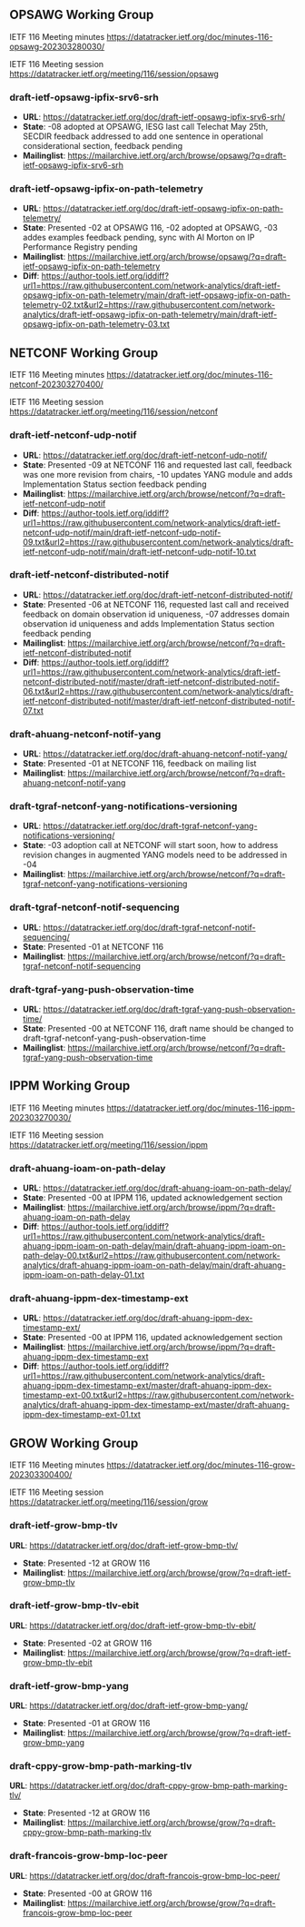 ## OPSAWG Working Group

IETF 116 Meeting minutes
https://datatracker.ietf.org/doc/minutes-116-opsawg-202303280030/

IETF 116 Meeting session
https://datatracker.ietf.org/meeting/116/session/opsawg

### draft-ietf-opsawg-ipfix-srv6-srh
* **URL**: https://datatracker.ietf.org/doc/draft-ietf-opsawg-ipfix-srv6-srh/
* **State**: -08 adopted at OPSAWG, IESG last call Telechat May 25th, SECDIR feedback addressed to add one sentence in operational considerational section, feedback pending
* **Mailinglist**: https://mailarchive.ietf.org/arch/browse/opsawg/?q=draft-ietf-opsawg-ipfix-srv6-srh

### draft-ietf-opsawg-ipfix-on-path-telemetry
* **URL**: https://datatracker.ietf.org/doc/draft-ietf-opsawg-ipfix-on-path-telemetry/
* **State**: Presented -02 at OPSAWG 116, -02 adopted at OPSAWG, -03 addes examples feedback pending, sync with Al Morton on IP Performance Registry pending
* **Mailinglist**: https://mailarchive.ietf.org/arch/browse/opsawg/?q=draft-ietf-opsawg-ipfix-on-path-telemetry
* **Diff**: https://author-tools.ietf.org/iddiff?url1=https://raw.githubusercontent.com/network-analytics/draft-ietf-opsawg-ipfix-on-path-telemetry/main/draft-ietf-opsawg-ipfix-on-path-telemetry-02.txt&url2=https://raw.githubusercontent.com/network-analytics/draft-ietf-opsawg-ipfix-on-path-telemetry/main/draft-ietf-opsawg-ipfix-on-path-telemetry-03.txt



## NETCONF Working Group

IETF 116 Meeting minutes
https://datatracker.ietf.org/doc/minutes-116-netconf-202303270400/

IETF 116 Meeting session
https://datatracker.ietf.org/meeting/116/session/netconf

### draft-ietf-netconf-udp-notif
* **URL**: https://datatracker.ietf.org/doc/draft-ietf-netconf-udp-notif/
* **State**: Presented -09 at NETCONF 116 and requested last call, feedback was one more revision from chairs, -10 updates YANG module and adds Implementation Status section feedback pending
* **Mailinglist**: https://mailarchive.ietf.org/arch/browse/netconf/?q=draft-ietf-netconf-udp-notif
* **Diff**: https://author-tools.ietf.org/iddiff?url1=https://raw.githubusercontent.com/network-analytics/draft-ietf-netconf-udp-notif/main/draft-ietf-netconf-udp-notif-09.txt&url2=https://raw.githubusercontent.com/network-analytics/draft-ietf-netconf-udp-notif/main/draft-ietf-netconf-udp-notif-10.txt

### draft-ietf-netconf-distributed-notif
* **URL**: https://datatracker.ietf.org/doc/draft-ietf-netconf-distributed-notif/
* **State**: Presented -06 at NETCONF 116, requested last call and received feedback on domain observation id uniqueness, -07 addresses domain observation id uniqueness and adds Implementation Status section feedback pending
* **Mailinglist**: https://mailarchive.ietf.org/arch/browse/netconf/?q=draft-ietf-netconf-distributed-notif
* **Diff**: https://author-tools.ietf.org/iddiff?url1=https://raw.githubusercontent.com/network-analytics/draft-ietf-netconf-distributed-notif/master/draft-ietf-netconf-distributed-notif-06.txt&url2=https://raw.githubusercontent.com/network-analytics/draft-ietf-netconf-distributed-notif/master/draft-ietf-netconf-distributed-notif-07.txt

### draft-ahuang-netconf-notif-yang
* **URL**: https://datatracker.ietf.org/doc/draft-ahuang-netconf-notif-yang/
* **State**: Presented -01 at NETCONF 116, feedback on mailing list
* **Mailinglist**: https://mailarchive.ietf.org/arch/browse/netconf/?q=draft-ahuang-netconf-notif-yang

### draft-tgraf-netconf-yang-notifications-versioning
* **URL**: https://datatracker.ietf.org/doc/draft-tgraf-netconf-yang-notifications-versioning/
* **State**: -03 adoption call at NETCONF will start soon, how to address revision changes in augmented YANG models need to be addressed in -04
* **Mailinglist**: https://mailarchive.ietf.org/arch/browse/netconf/?q=draft-tgraf-netconf-yang-notifications-versioning

### draft-tgraf-netconf-notif-sequencing
* **URL**: https://datatracker.ietf.org/doc/draft-tgraf-netconf-notif-sequencing/
* **State**: Presented -01 at NETCONF 116
* **Mailinglist**: https://mailarchive.ietf.org/arch/browse/netconf/?q=draft-tgraf-netconf-notif-sequencing

### draft-tgraf-yang-push-observation-time
* **URL**: https://datatracker.ietf.org/doc/draft-tgraf-yang-push-observation-time/
* **State**: Presented -00 at NETCONF 116, draft name should be changed to draft-tgraf-netconf-yang-push-observation-time
* **Mailinglist**: https://mailarchive.ietf.org/arch/browse/netconf/?q=draft-tgraf-yang-push-observation-time



## IPPM Working Group

IETF 116 Meeting minutes
https://datatracker.ietf.org/doc/minutes-116-ippm-202303270030/

IETF 116 Meeting session
https://datatracker.ietf.org/meeting/116/session/ippm

### draft-ahuang-ioam-on-path-delay
* **URL**: https://datatracker.ietf.org/doc/draft-ahuang-ioam-on-path-delay/
* **State**: Presented -00 at IPPM 116, updated acknowledgement section
* **Mailinglist**: https://mailarchive.ietf.org/arch/browse/ippm/?q=draft-ahuang-ioam-on-path-delay
* **Diff**: https://author-tools.ietf.org/iddiff?url1=https://raw.githubusercontent.com/network-analytics/draft-ahuang-ippm-ioam-on-path-delay/main/draft-ahuang-ippm-ioam-on-path-delay-00.txt&url2=https://raw.githubusercontent.com/network-analytics/draft-ahuang-ippm-ioam-on-path-delay/main/draft-ahuang-ippm-ioam-on-path-delay-01.txt

### draft-ahuang-ippm-dex-timestamp-ext
* **URL**: https://datatracker.ietf.org/doc/draft-ahuang-ippm-dex-timestamp-ext/
* **State**: Presented -00 at IPPM 116, updated acknowledgement section
* **Mailinglist**: https://mailarchive.ietf.org/arch/browse/ippm/?q=draft-ahuang-ippm-dex-timestamp-ext
* **Diff**: https://author-tools.ietf.org/iddiff?url1=https://raw.githubusercontent.com/network-analytics/draft-ahuang-ippm-dex-timestamp-ext/master/draft-ahuang-ippm-dex-timestamp-ext-00.txt&url2=https://raw.githubusercontent.com/network-analytics/draft-ahuang-ippm-dex-timestamp-ext/master/draft-ahuang-ippm-dex-timestamp-ext-01.txt



## GROW Working Group

IETF 116 Meeting minutes
https://datatracker.ietf.org/doc/minutes-116-grow-202303300400/

IETF 116 Meeting session
https://datatracker.ietf.org/meeting/116/session/grow

### draft-ietf-grow-bmp-tlv
**URL**: https://datatracker.ietf.org/doc/draft-ietf-grow-bmp-tlv/
* **State**: Presented -12 at GROW 116
* **Mailinglist**: https://mailarchive.ietf.org/arch/browse/grow/?q=draft-ietf-grow-bmp-tlv

### draft-ietf-grow-bmp-tlv-ebit
**URL**: https://datatracker.ietf.org/doc/draft-ietf-grow-bmp-tlv-ebit/
* **State**: Presented -02 at GROW 116
* **Mailinglist**: https://mailarchive.ietf.org/arch/browse/grow/?q=draft-ietf-grow-bmp-tlv-ebit

### draft-ietf-grow-bmp-yang
**URL**: https://datatracker.ietf.org/doc/draft-ietf-grow-bmp-yang/
* **State**: Presented -01 at GROW 116
* **Mailinglist**: https://mailarchive.ietf.org/arch/browse/grow/?q=draft-ietf-grow-bmp-yang

### draft-cppy-grow-bmp-path-marking-tlv
**URL**: https://datatracker.ietf.org/doc/draft-cppy-grow-bmp-path-marking-tlv/
* **State**: Presented -12 at GROW 116
* **Mailinglist**: https://mailarchive.ietf.org/arch/browse/grow/?q=draft-cppy-grow-bmp-path-marking-tlv

### draft-francois-grow-bmp-loc-peer
**URL**: https://datatracker.ietf.org/doc/draft-francois-grow-bmp-loc-peer/
* **State**: Presented -00 at GROW 116
* **Mailinglist**: https://mailarchive.ietf.org/arch/browse/grow/?q=draft-francois-grow-bmp-loc-peer